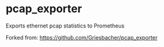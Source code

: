 # pcap_exporter

Exports ethernet pcap statistics to Prometheus

Forked from: https://github.com/Griesbacher/pcap_exporter
